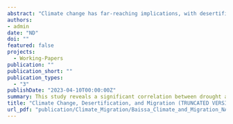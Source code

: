 ```yaml
---
abstract: "Climate change has far-reaching implications, with desertification being a notable consequence. This study investigates the complex relationship between desertification and human migration within the context of Syria, where a severe drought has been linked to the civil war. Utilizing albedo as a proxy for desertification and night lights for population movement, I conducted a multi-model regression analysis, including OLS, Spatially Lagged, Spatial Error, and M-Estimator. Our findings reveal a significant correlation between drought and urban migration, with an estimated one million individuals migrating to cities. The results highlight the importance of understanding environmental migration dynamics and offer valuable insights for policymakers addressing climate change adaptation and sustainable land use. This research contributes to the growing body of knowledge on climate-driven migration and provides a methodological framework for future studies."
authors:
- admin
date: "ND"
doi: ""
featured: false
projects:
  - Working-Papers
publication: ""
publication_short: ""
publication_types:
  - "3"
publishDate: "2023-04-10T00:00:00Z"
summary: This study reveals a significant correlation between drought and urban migration in Syria using Albedo as a proxy for desertification and nighttime lights to gauge population movement.
title: "Climate Change, Desertification, and Migration (TRUNCATED VERSION)"
url_pdf: "publication/Climate_Migration/Baissa_Climate_and_Migration_NATURE_Length.pdf"
---
```

